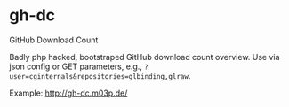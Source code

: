 # gh-dc
GitHub Download Count

Badly php hacked, bootstraped GitHub download count overview.
Use via json config or GET parameters, e.g., ```?user=cginternals&repositories=glbinding,glraw```.

Example: http://gh-dc.m03p.de/
